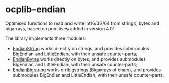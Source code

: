 ocplib-endian
=============

Optimised functions to read and write int16/32/64 from strings, bytes
and bigarrays, based on primitives added in version 4.01.

The library implements three modules:
- [EndianString](src/endianString.mli) works directly on strings, and provides submodules BigEndian and LittleEndian, with their unsafe counter-parts;
- [EndianBytes](src/endianBytes.mli) works directly on bytes, and provides submodules BigEndian and LittleEndian, with their unsafe counter-parts;
- [EndianBigstring](src/endianBigstring.mli) works on bigstrings (Bigarrays of chars), and provides submodules BigEndian and LittleEndian, with their unsafe counter-parts;

